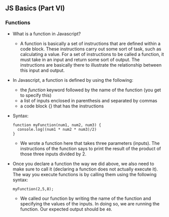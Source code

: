 ## JS Basics (Part VI)

### Functions
- What is a function in Javascript?
  - A function is basically a set of instructions that are defined within a code block. These instructions carry out some sort of task, such as calculating a value. For a set of instructions to be called a function, it must take in an input and return some sort of output. The instructions are basically there to illustrate the relationship between this input and output. 

- In Javascript, a function is defined by using the following:
  - the <em>function</em> keyword followed by the name of the function (you get to specify this)
  - a list of inputs enclosed in parenthesis and separated by commas 
  - a code block {} that has the instructions
- Syntax:
  ```
  function myFunction(num1, num2, num3) {
    console.log((num1 * num2 * num3)/2)  
  }
  ```
  - We wrote a function here that takes three parameters (inputs). The instructions of the function says to print the result of the product of those three inputs divided by 2. 
- Once you declare a function the way we did above, we also need to make sure to call it (declaring a function does not actually execute it). The way you execute functions is by calling them using the following syntax:
  ```
  myFunction(2,5,8);
  ```
  - We called our function by writing the name of the function and specifying the values of the inputs. In doing so, we are running the function. Our expected output should be `40`. 
